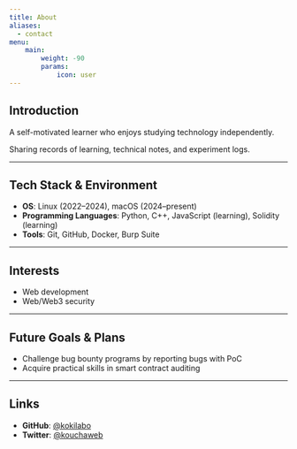 ```yaml
---
title: About
aliases:
  - contact
menu:
    main: 
        weight: -90
        params:
            icon: user
---
```


## Introduction

A self-motivated learner who enjoys studying technology independently.

Sharing records of learning, technical notes, and experiment logs.

---

## Tech Stack & Environment

- **OS**: Linux (2022–2024), macOS (2024–present)
- **Programming Languages**: Python, C++, JavaScript (learning), Solidity (learning)
- **Tools**: Git, GitHub, Docker, Burp Suite

---

## Interests

- Web development  
- Web/Web3 security

---

## Future Goals & Plans

- Challenge bug bounty programs by reporting bugs with PoC  
- Acquire practical skills in smart contract auditing

---

## Links

- **GitHub**: [@kokilabo](https://github.com/kokilabo)  
- **Twitter**: [@kouchaweb](https://x.com/kouchaweb)
